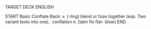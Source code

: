 TARGET DECK
ENGLISH

START
Basic
Conflate
Back: v. (-ting) blend or fuse together (esp. Two variant texts into one).  conflation n. [latin flo flat- blow]
END
